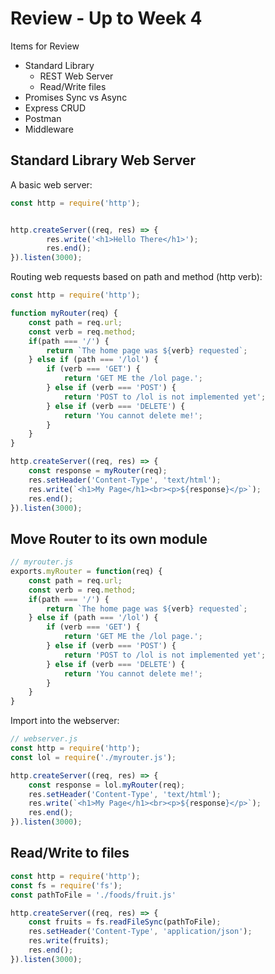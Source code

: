 # Review - Up to Week 4  
  
Items for Review  
  - Standard Library
    - REST Web Server
    - Read/Write files
  - Promises Sync vs Async
  - Express CRUD
  - Postman
  - Middleware  

## Standard Library Web Server  

A basic web server:
```js
const http = require('http');


http.createServer((req, res) => {
        res.write('<h1>Hello There</h1>');
        res.end();
}).listen(3000);

```

Routing web requests based on path and method (http verb): 

```js
const http = require('http');

function myRouter(req) {
    const path = req.url;
    const verb = req.method;
    if(path === '/') {
        return `The home page was ${verb} requested`;
    } else if (path === '/lol') {
        if (verb === 'GET') {
            return 'GET ME the /lol page.';
        } else if (verb === 'POST') {
            return 'POST to /lol is not implemented yet';
        } else if (verb === 'DELETE') {
            return 'You cannot delete me!';
        }
    }
}

http.createServer((req, res) => {
    const response = myRouter(req);
    res.setHeader('Content-Type', 'text/html');
    res.write(`<h1>My Page</h1><br><p>${response}</p>`);
    res.end();
}).listen(3000);

```

## Move Router to its own module  
  
```js
// myrouter.js
exports.myRouter = function(req) {
    const path = req.url;
    const verb = req.method;
    if(path === '/') {
        return `The home page was ${verb} requested`;
    } else if (path === '/lol') {
        if (verb === 'GET') {
            return 'GET ME the /lol page.';
        } else if (verb === 'POST') {
            return 'POST to /lol is not implemented yet';
        } else if (verb === 'DELETE') {
            return 'You cannot delete me!';
        }
    }
}

```

Import into the webserver:

```js
// webserver.js
const http = require('http');
const lol = require('./myrouter.js');

http.createServer((req, res) => {
    const response = lol.myRouter(req);
    res.setHeader('Content-Type', 'text/html');
    res.write(`<h1>My Page</h1><br><p>${response}</p>`);
    res.end();
}).listen(3000);
```

## Read/Write to files  
  
```js
const http = require('http');
const fs = require('fs');
const pathToFile = './foods/fruit.js'

http.createServer((req, res) => {
    const fruits = fs.readFileSync(pathToFile);
    res.setHeader('Content-Type', 'application/json');
    res.write(fruits);
    res.end();
}).listen(3000);

```

